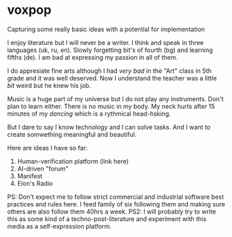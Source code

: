 # voxpop
Capturing some really basic ideas with a potential for implementation

I enjoy literature but I will never be a writer. 
I think and speak in three languages (uk, ru, en). Slowly forgetting bit's of fourth (bg) and learning fifths (de). 
I am bad at expressing my passion in all of them.

I do appresiate fine arts although I had *very bad* in  the "Art" class in 5th grade and it was well deserved. 
Now I understand the teacher was a little *bit* weird but he knew his job.

Music is a huge part of my universe but I do not play any instruments. Don't plan to learn either.
There is no music in my body. My neck hurts after 15 minutes of my *dancing* which is a rythmical head-hsking. 

But I dare to say I know technology and I can solve tasks. 
And I want to create somwething meaningful and beautiful.

Here are ideas I have so far:
1. Human-verification platform (link here)
2. AI-driven "forum"
3. Manifest
4. Elon's Radio

PS:  Don't expect me to follow strict commercial and industrial software best practices and rules here. I feed family of six following them and making sure others are also follow them 40hrs a week.
PS2: I will probably try to write this as some kind of a techno-post-literature and experiment with this media as a self-expression platform.




